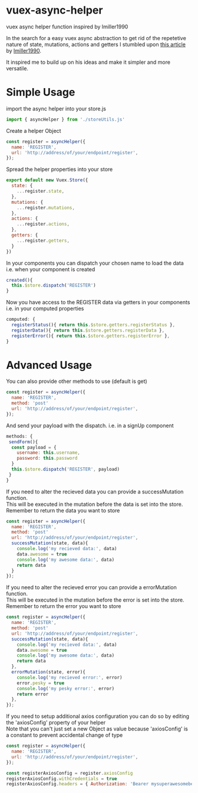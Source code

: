 # vuex-async-helper
vuex async helper function inspired by lmiller1990

In the search for a easy vuex async abstraction to get rid of the repetetive nature of state, mutations, actions and getters I stumbled upon [this article](https://medium.com/@lachlanmiller_52885/reducing-vuex-boilerplate-for-ajax-calls-1cd4a74cef26) by [lmiller1990](https://github.com/lmiller1990).

It inspired me to build up on his ideas and make it simpler and more versatile.

# Simple Usage

import the async helper into your store.js

```javascript
import { asyncHelper } from './storeUtils.js'
```

Create a helper Object

```javascript
const register = asyncHelper({
  name: 'REGISTER',
  url: 'http://address/of/your/endpoint/register',
});
```

Spread the helper properties into your store

```javascript
export default new Vuex.Store({
  state: {
    ...register.state,
  },
  mutations: {
    ...register.mutations,
  },
  actions: {
    ...register.actions,
  },
  getters: {
    ...register.getters,
  }
})
```

In your components you can dispatch your chosen name to load the data
i.e. when your component is created

```javascript
created(){
  this.$store.dispatch('REGISTER')
}
```

Now you have access to the REGISTER data via getters in your components
i.e. in your computed properties

```javascript
computed: {
  registerStatus(){ return this.$store.getters.registerStatus },
  registerData(){ return this.$store.getters.registerData },
  registerError(){ return this.$store.getters.registerError },
}
```

# Advanced Usage

You can also provide other methods to use (default is get)

```javascript
const register = asyncHelper({
  name: 'REGISTER',
  method: 'post'
  url: 'http://address/of/your/endpoint/register',
});
```

And send your payload with the dispatch. i.e. in a signUp component

```javascript
methods: {
 sendForm(){
  const payload = {
    username: this.username,
    password: this.password
  }
  this.$store.dispatch('REGISTER', payload)
 }
}
```

If you need to alter the recieved data you can provide a successMutation function.  
This will be executed in the mutation before the data is set into the store.  
Remember to return the data you want to store

```javascript
const register = asyncHelper({
  name: 'REGISTER',
  method: 'post'
  url: 'http://address/of/your/endpoint/register',
  successMutation(state, data){
    console.log('my recieved data:', data)
    data.awesome = true
    console.log('my awesome data:', data)
    return data
  }
});
```

If you need to alter the recieved error you can provide a errorMutation function.  
This will be executed in the mutation before the error is set into the store.  
Remember to return the error you want to store

```javascript
const register = asyncHelper({
  name: 'REGISTER',
  method: 'post'
  url: 'http://address/of/your/endpoint/register',
  successMutation(state, data){
    console.log('my recieved data:', data)
    data.awesome = true
    console.log('my awesome data:', data)
    return data
  },
  errorMutation(state, error){
    console.log('my recieved error:', error)
    error.pesky = true
    console.log('my pesky error:', error)
    return error
  },
});
```

If you need to setup additional axios configuration you can do so by editing the 'axiosConfig' property of your helper  
Note that you can't just set a new Object as value because 'axiosConfig' is a constant to prevent accidental change of type

```javascript
const register = asyncHelper({
  name: 'REGISTER',
  url: 'http://address/of/your/endpoint/register',
});

const registerAxiosConfig = register.axiosConfig
registerAxiosConfig.withCredentials = true
registerAxiosConfig.headers = { Authorization: 'Bearer mysuperawesomebearertoken' }
```
















